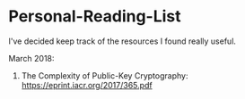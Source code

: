 # Personal-Reading-List
I've decided keep track of the resources I found really useful.

March 2018:

1) The Complexity of Public-Key Cryptography: https://eprint.iacr.org/2017/365.pdf

